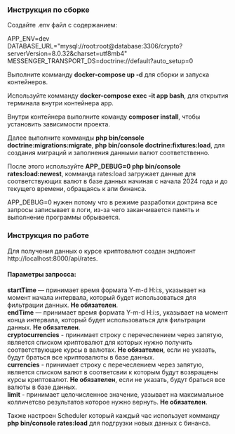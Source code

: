 ### Инструкция по сборке
Создайте .env файл с содержанием:

APP_ENV=dev<br>
DATABASE_URL="mysql://root:root@database:3306/crypto?serverVersion=8.0.32&charset=utf8mb4"<br>
MESSENGER_TRANSPORT_DS=doctrine://default?auto_setup=0<br>

Выполните комманду **docker-compose up -d** для сборки и запуска контейнеров.<br>

Используйте комманду **docker-compose exec -it app bash**, для открытия терминала внутри контейнера app.<br>

Внутри контейнера выполните команду **composer install**, чтобы установить зависимости проекта.

Далее выполните комманды **php bin/console doctrine:migrations:migrate**, **php bin/console doctrine:fixtures:load**, 
для создания миграций и заполнения данными валют соответственно.<br>

После этого используйте **APP_DEBUG=0 php bin/console rates:load:newest**, комманда rates:load 
загружает данные для соответствующих валют в базе данных начиная с начала 2024 года и до текущего времени, обращаясь к апи бинанса.<br>

APP_DEBUG=0 нужен потому что в режиме разработки доктрина все запросы записывает в логи, из-за чего заканчивается память и выполнение программы обрывается.<br>

### Инструкция по работе

Для получения данных о курсе криптовалют создан эндпоинт http://localhost:8000/api/rates.
#### Параметры запросса:
**startTime** — принимает время формата Y-m-d H:i:s, указывает на момент начала интервала, который будет использоваться для фильтрации данных. **Не обязателен**.<br>
**endTime** — принимает время формата Y-m-d H:i:s, указывает на момент конца интервала, который будет использоваться для фильтрации данных. **Не обязателен**.<br>
**cryptocurrencies** - принимает строку с перечеслением через запятую, является списком криптовалют для которых нужно получить соответствующие курсы в валютах. **Не обязателен**, если не указать, будут браться все криптовалюты в базе данных.<br>
**currencies** - принимает строку с перечеслением через запятую, является списком валют в соответсвии к которым будут возвращены курсы криптовалют. **Не обязателен**, если не указать, будут браться все валюты в базе данных.<br>
**limit** - принимает целочисленное значение, уазывает на максимальное колличетсво результатов которое нужно вернуть. **Не обязателен**.<br>

Также настроен Scheduler который каждый час использует комманду **php bin/console rates:load** для подгрузки новых данных с бинанса.
